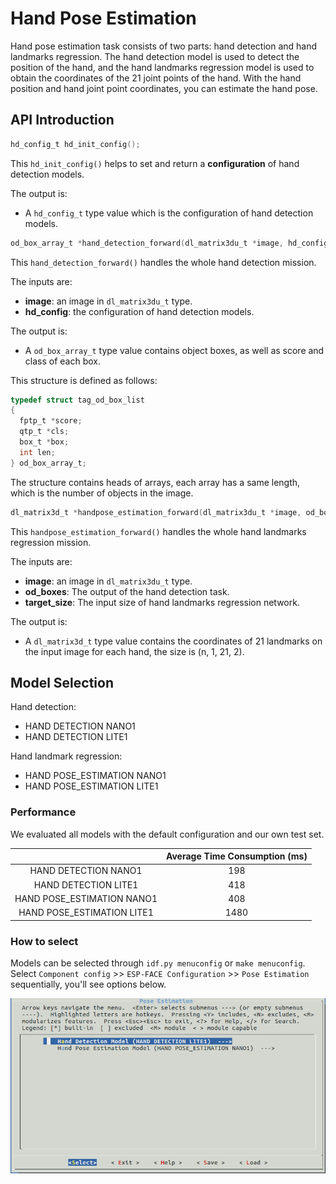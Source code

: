 #  Hand Pose Estimation

Hand pose estimation task consists of two parts: hand detection and hand landmarks regression. The hand detection model is used to detect the position of the hand, and the hand landmarks regression model is used to obtain the coordinates of the 21 joint points of the hand. With the hand position and hand joint point coordinates, you can estimate the hand pose.

## API Introduction

```c
hd_config_t hd_init_config();
```

This `hd_init_config()` helps to set and return a **configuration** of hand detection models.

The output is:

- A `hd_config_t` type value which is the configuration of hand detection models.



```c
od_box_array_t *hand_detection_forward(dl_matrix3du_t *image, hd_config_t hd_config);
```

This `hand_detection_forward()` handles the whole hand detection mission.

The inputs are:

- **image**: an image in `dl_matrix3du_t` type.
- **hd_config**: the configuration of hand detection models. 

The output is:

- A `od_box_array_t` type value contains object boxes, as well as score and class of each box.

This structure is defined as follows:

```c
typedef struct tag_od_box_list
{
  fptp_t *score;
  qtp_t *cls;
  box_t *box;
  int len;
} od_box_array_t;
```

The structure contains heads of arrays, each array has a same length, which is the number of objects in the image.



```c
dl_matrix3d_t *handpose_estimation_forward(dl_matrix3du_t *image, od_box_array_t *od_boxes, int target_size);
```

This `handpose_estimation_forward()` handles the whole hand landmarks regression mission.

The inputs are:

- **image**: an image in `dl_matrix3du_t` type.
- **od_boxes**: The output of the hand detection task.
- **target_size**: The input size of hand landmarks regression network.

The output is:

- A `dl_matrix3d_t` type value contains the coordinates of 21 landmarks on the input image for each hand, the size is (n, 1, 21, 2).



## Model Selection

Hand detection:

- HAND DETECTION NANO1
- HAND DETECTION LITE1

Hand landmark regression:

- HAND POSE_ESTIMATION NANO1
- HAND POSE_ESTIMATION LITE1



### Performance

We evaluated all models with the default configuration and our own test set.

|                            | Average Time Consumption (ms) |
| :------------------------: | :---------------------------: |
|    HAND DETECTION NANO1    |             198               |
|    HAND DETECTION LITE1    |             418               |
| HAND POSE_ESTIMATION NANO1 |             408               |
| HAND POSE_ESTIMATION LITE1 |             1480              |



### How to select

Models can be selected through `idf.py menuconfig` or `make menuconfig`. Select `Component config` >>  `ESP-FACE Configuration` >>  `Pose Estimation` sequentially, you'll see options below.

![PE KConfig](../img/pe_kconfig.png)